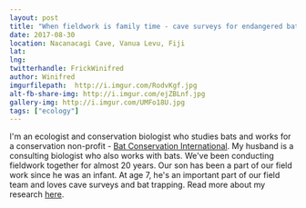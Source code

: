 ```yaml
---
layout: post
title: "When fieldwork is family time - cave surveys for endangered bats"
date: 2017-08-30
location: Nacanacagi Cave, Vanua Levu, Fiji
lat: 
lng: 
twitterhandle: FrickWinifred
author: Winifred
imgurfilepath: 	http://i.imgur.com/RodvKgf.jpg
alt-fb-share-img: http://i.imgur.com/ejZBLnf.jpg
gallery-img: http://i.imgur.com/UMFo18U.jpg
tags: ["ecology"]
---
```

	
I'm an ecologist and conservation biologist who studies bats and works for a conservation non-profit - [Bat Conservation International](http://www.batcon.org/). My husband is a consulting biologist who also works with bats.  We've been conducting fieldwork together for almost 20 years.  Our son has been a part of our field work since he was an infant.  At age 7, he's an important part of our field team and loves cave surveys and bat trapping. Read more about my research [here](http://frick.eeb.ucsc.edu/).